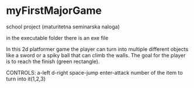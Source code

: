 # myFirstMajorGame
school project (maturitetna seminarska naloga)

in the executable folder there is an exe file

In this 2d platformer game the player can turn into multiple different objects like a sword or a spiky 
ball that can climb the walls. The goal for the player is to reach the finish (green rectangle).

CONTROLS:
a-left
d-right
space-jump
enter-attack
number of the item to turn into it(1,2,3)
